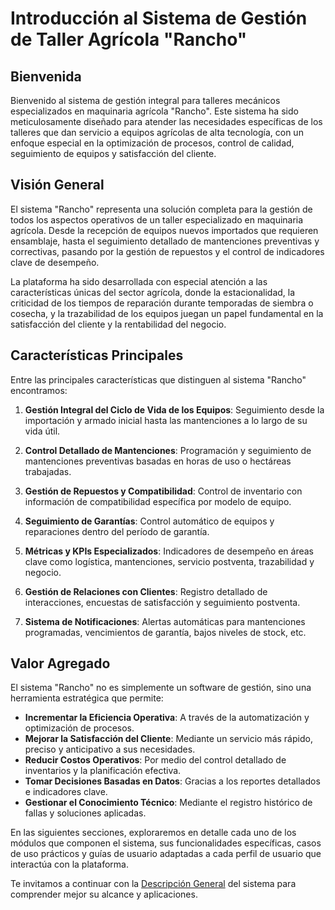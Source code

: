 # Introducción al Sistema de Gestión de Taller Agrícola "Rancho"

## Bienvenida

Bienvenido al sistema de gestión integral para talleres mecánicos especializados en maquinaria agrícola "Rancho". Este sistema ha sido meticulosamente diseñado para atender las necesidades específicas de los talleres que dan servicio a equipos agrícolas de alta tecnología, con un enfoque especial en la optimización de procesos, control de calidad, seguimiento de equipos y satisfacción del cliente.

## Visión General

El sistema "Rancho" representa una solución completa para la gestión de todos los aspectos operativos de un taller especializado en maquinaria agrícola. Desde la recepción de equipos nuevos importados que requieren ensamblaje, hasta el seguimiento detallado de mantenciones preventivas y correctivas, pasando por la gestión de repuestos y el control de indicadores clave de desempeño.

La plataforma ha sido desarrollada con especial atención a las características únicas del sector agrícola, donde la estacionalidad, la criticidad de los tiempos de reparación durante temporadas de siembra o cosecha, y la trazabilidad de los equipos juegan un papel fundamental en la satisfacción del cliente y la rentabilidad del negocio.

## Características Principales

Entre las principales características que distinguen al sistema "Rancho" encontramos:

1. **Gestión Integral del Ciclo de Vida de los Equipos**: Seguimiento desde la importación y armado inicial hasta las mantenciones a lo largo de su vida útil.

2. **Control Detallado de Mantenciones**: Programación y seguimiento de mantenciones preventivas basadas en horas de uso o hectáreas trabajadas.

3. **Gestión de Repuestos y Compatibilidad**: Control de inventario con información de compatibilidad específica por modelo de equipo.

4. **Seguimiento de Garantías**: Control automático de equipos y reparaciones dentro del período de garantía.

5. **Métricas y KPIs Especializados**: Indicadores de desempeño en áreas clave como logística, mantenciones, servicio postventa, trazabilidad y negocio.

6. **Gestión de Relaciones con Clientes**: Registro detallado de interacciones, encuestas de satisfacción y seguimiento postventa.

7. **Sistema de Notificaciones**: Alertas automáticas para mantenciones programadas, vencimientos de garantía, bajos niveles de stock, etc.

## Valor Agregado

El sistema "Rancho" no es simplemente un software de gestión, sino una herramienta estratégica que permite:

- **Incrementar la Eficiencia Operativa**: A través de la automatización y optimización de procesos.
- **Mejorar la Satisfacción del Cliente**: Mediante un servicio más rápido, preciso y anticipativo a sus necesidades.
- **Reducir Costos Operativos**: Por medio del control detallado de inventarios y la planificación efectiva.
- **Tomar Decisiones Basadas en Datos**: Gracias a los reportes detallados e indicadores clave.
- **Gestionar el Conocimiento Técnico**: Mediante el registro histórico de fallas y soluciones aplicadas.

En las siguientes secciones, exploraremos en detalle cada uno de los módulos que componen el sistema, sus funcionalidades específicas, casos de uso prácticos y guías de usuario adaptadas a cada perfil de usuario que interactúa con la plataforma.

Te invitamos a continuar con la [Descripción General](./descripcion_general.md) del sistema para comprender mejor su alcance y aplicaciones. 